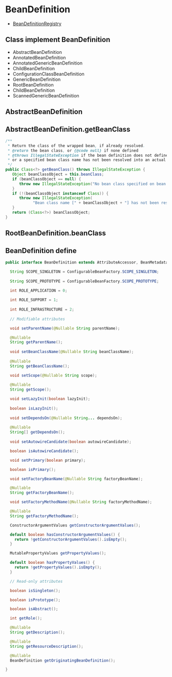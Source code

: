 # BeanDefinition

- [BeanDefinitionRegistry](spring-bean-definition-registry.md)

## Class implement BeanDefinition

- AbstractBeanDefinition
- AnnotatedBeanDefinition
- AnnotatedGenericBeanDefinition
- ChildBeanDefinition
- ConfigurationClassBeanDefinition
- GenericBeanDefinition
- RootBeanDefinition
- ChildBeanDefinition
- ScannedGenericBeanDefinition

## AbstractBeanDefinition

## AbstractBeanDefinition.getBeanClass

```java
/**
 * Return the class of the wrapped bean, if already resolved.
 * @return the bean class, or {@code null} if none defined 
 * @throws IllegalStateException if the bean definition does not define a bean class,
 * or a specified bean class name has not been resolved into an actual Class
 */
public Class<?> getBeanClass() throws IllegalStateException {
   Object beanClassObject = this.beanClass;
   if (beanClassObject == null) {
      throw new IllegalStateException("No bean class specified on bean definition");
   }
   if (!(beanClassObject instanceof Class)) {
      throw new IllegalStateException(
            "Bean class name [" + beanClassObject + "] has not been resolved into an actual Class");
   }
   return (Class<?>) beanClassObject;
}
```

## RootBeanDefinition.beanClass

## BeanDefinition define

```java
public interface BeanDefinition extends AttributeAccessor, BeanMetadataElement {

  String SCOPE_SINGLETON = ConfigurableBeanFactory.SCOPE_SINGLETON;
  
  String SCOPE_PROTOTYPE = ConfigurableBeanFactory.SCOPE_PROTOTYPE;
  
  int ROLE_APPLICATION = 0;

  int ROLE_SUPPORT = 1;
  
  int ROLE_INFRASTRUCTURE = 2;
  
  // Modifiable attributes

  void setParentName(@Nullable String parentName);

  @Nullable
  String getParentName();
  
  void setBeanClassName(@Nullable String beanClassName);
  
  @Nullable
  String getBeanClassName();

  void setScope(@Nullable String scope);
  
  @Nullable
  String getScope();

  void setLazyInit(boolean lazyInit);
  
  boolean isLazyInit();
  
  void setDependsOn(@Nullable String... dependsOn);
  
  @Nullable
  String[] getDependsOn();
  
  void setAutowireCandidate(boolean autowireCandidate);

  boolean isAutowireCandidate();

  void setPrimary(boolean primary);

  boolean isPrimary();

  void setFactoryBeanName(@Nullable String factoryBeanName);

  @Nullable
  String getFactoryBeanName();

  void setFactoryMethodName(@Nullable String factoryMethodName);

  @Nullable
  String getFactoryMethodName();

  ConstructorArgumentValues getConstructorArgumentValues();

  default boolean hasConstructorArgumentValues() {
    return !getConstructorArgumentValues().isEmpty();
  }

  MutablePropertyValues getPropertyValues();

  default boolean hasPropertyValues() {
    return !getPropertyValues().isEmpty();
  }

  // Read-only attributes

  boolean isSingleton();

  boolean isPrototype();

  boolean isAbstract();

  int getRole();

  @Nullable
  String getDescription();

  @Nullable
  String getResourceDescription();

  @Nullable
  BeanDefinition getOriginatingBeanDefinition();

}
```
